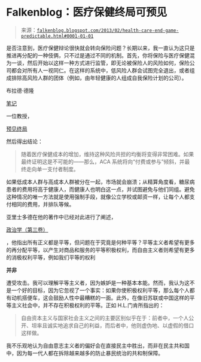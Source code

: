 <!--yml

分类：未分类

日期：2024-05-12 20:09:44

-->

# Falkenblog：医疗保健终局可预见

> 来源：[`falkenblog.blogspot.com/2013/02/health-care-end-game-predictable.html#0001-01-01`](http://falkenblog.blogspot.com/2013/02/health-care-end-game-predictable.html#0001-01-01)

是否注意到，医疗保健辩论很快就会转向保险问题？长期以来，我一直认为这只是推进再分配的一种伎俩，只不过是通过不同的机制。首先，你将保险与医疗保健混为一谈，然后开始以这样一种方式进行监管，即无论被保险人的风险如何，保险公司都会对所有人一视同仁。在这样的系统中，低风险人群会试图完全退出，或者组成排除高风险人群的团体（例如，由年轻健康的人组成自我保险计划的公司）。

布拉德·德隆

[笔记](http://delong.typepad.com/sdj/2013/02/ann-marie-marciarille-self-insurance-by-small-employers-and-the-possible-breakdown-of-community-rating-under-the-aca.html)

一位教授，

[预见终局](http://delong.typepad.com/annmariemarciarille/2013/02/self-insurance-by-small-employers-under-the-aca.html)

然后得出结论：

> 随着医疗保健成本的增加，维持这种风险共担的均衡将变得非常困难。如果最终证明这是不可能的——那么，ACA 系统将向“付费或参与”倾斜，并最终走向单一支付者制度。

如果低成本人群与高成本人群被分在一起，市场就会崩溃；从精算角度看，糖尿病患者的费用将高于健康人，而健康人也明白这一点，并试图避免与他们同组。避免这种情况的唯一方法就是使用强制手段，就像公立学校或邮资一样，让每个人都支付相同的费用，并排队等候。

亚里士多德在他的著作中已经对此进行了阐述，

[政治学（第三卷）](http://www.constitution.org/ari/polit_03.htm)

，他指出所有正义都是平等，但问题在于究竟是何种平等？平等主义者希望有更多的再分配平等，以产生对商品和服务的平等积极权利，而自由主义者则希望有更多的消极权利平等，例如我们平等的权利

**并非**

遭受攻击。我可以理解平等主义者，因为嫉妒是一种基本本能。然而，我认为这不是一个好的目标，因为它忽视了一个事实：如果你使积极权利平等，那么每个人都有动机搭便车，这会鼓励人性中最糟糕的一面。此外，在像旧苏联或中国这样的平等主义社会中，并不存在积极权利的平等。正如 H.L.门肯所指出的：

> 自由资本主义与国家社会主义之间的主要区别似乎在于：前者中，一个人公开、坦率且诚实地追求自己的利益，而后者中，他则虚伪地、以虚假的借口这样做。

我不乐观地认为自由意志主义者的偏好会在直接民主中胜出，而非在民主共和国中，因为每一代人都在拆除越来越多的防止暴民统治的共和制保障。
